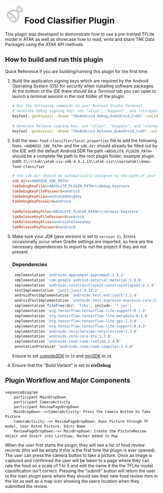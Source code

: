 # <img src="./app/src/main/res/drawable/ic_meat.png" height="64px"/>Food Classifier Plugin

This plugin was developed to demonstrate how to use a pre-trained TFLite model in ATAK as well as showcase how to read, write and share TAK Data Packages using the ATAK API methods. 

## How to build and run this plugin

Quick Reference if you are building/running this plugin for the first time.

1. Build the application signing keys which are required by the Android Operating System (OS) for security when installing software packages.
   At the bottom of the IDE there should be a *Terminal* tab you can open to launch a terminal session in the root folder of the plugin.

   ```sh
   # Run the following commands in your Android Studio Terminal
   # Generate Debug signing key: set "alias", "keypass", and "storepass" flag values as desired
   keytool -genkeypair -dname "CN=Android Debug,O=Android,C=US" -validity 9999 -keystore debug.keystore -alias androiddebugkey -keypass android -storepass android 

   # Generate Release signing key: set "alias", "keypass", and "storepass" flag values as desired
   keytool -genkeypair -dname "CN=Android Release,O=Android,C=US" -validity 9999 -keystore release.keystore -alias androidreleasekey -keypass android -storepass android 
   ```

2. Edit the `demo-food-classifier/local.properties` file to add the following lines.
   `<ANDROID_SDK_PATH>` and the `sdk.dir` should already be filled out by the IDE with the default Android SDK file path
   `<ABSOLUTE_PLUGIN_PATH>` should be a complete file path to the root plugin folder;
   example plugin path: `C\:\\tak\\atak-civ-sdk-4.5.1.13\\atak-civ\\learnatak\\demo-food-classifier`

   ```ini
   # the sdk.dir should be automatically assigned to the path of your Android Studio SDK 
   sdk.dir=<ANDROID_SDK_PATH>  
   takDebugKeyFile=<ABSOLUTE_PLUGIN_PATH>\\debug.keystore
   takDebugKeyFilePassword=android
   takDebugKeyAlias=androiddebugkey
   takDebugKeyPassword=android

   takReleaseKeyFile=<ABSOLUTE_PLUGIN_PATH>\\release.keystore
   takReleaseKeyFilePassword=android
   takReleaseKeyAlias=androidreleasekey
   takReleaseKeyPassword=android
   ```

3. Make sure your JDK (java version) is set to `version 11`.
   Errors occasionally occur when Gradle settings are imported, so here are the necessary dependencies to import to run the project if they are not present.
   ### Dependencies
   ```groovy
    implementation 'androidx.appcompat:appcompat:1.5.1'
    implementation 'com.google.android.material:material:1.6.0'
    implementation 'androidx.constraintlayout:constraintlayout:2.1.4'
    testImplementation 'junit:junit:4.13.2'
    androidTestImplementation 'androidx.test.ext:junit:1.1.4'
    androidTestImplementation 'androidx.test.espresso:espresso-core:3.5.0'
    implementation fileTree(dir: 'libs', include: '*.jar')
    implementation 'org.tensorflow:tensorflow-lite-support:0.1.0'
    implementation 'org.tensorflow:tensorflow-lite-metadata:0.1.0'
    implementation 'org.tensorflow:tensorflow-lite-gpu:2.3.0'
    implementation 'org.tensorflow:tensorflow-lite-support:0.4.3'
    implementation 'androidx.recyclerview:recyclerview:1.3.0'
    implementation 'androidx.core:core-ktx:1.7.0'
    implementation "androidx.room:room-runtime:2.4.0"
    annotationProcessor "androidx.room:room-compiler:2.4.0"
   ```
   Ensure to set [compileSDK](./app/build.gradle#L87) to `33` and [minSDK](./app/build.gradle#250) to `28`. 

4. Ensure that the "Build Variant" is set to **civDebug**



## Plugin Workflow and Major Components

```mermaid
sequenceDiagram
	participant MainDropDown
    participant CameraActivity
    participant ReviewPageDropDown
    MainDropDown-->>CameraActivity: Press the Camera Button to Take Picture
    CameraActivity-->> ReviewPageDropDown: Runs Picture through TF model, User Rates Picture, Edits Name
    ReviewPageDropDown-->> MainDropDown: Create the PictureReview object and Insert into ListView, Marker Added to Map
```
When the user first starts the plugin, they will see a list of food review records (this will be empty if this is the first time the plugin is ever opened). The user can press the camera button to take a picture. Once an image is captured and confirmed the user will be taken to a page where they can rate the food on a scale of 1 to 5 and edit the name if the the TFLite model classification isn't correct. Pressing the "submit" button will return the user to the main plugin pane where they should see their new food review item in the list as well as a map icon showing the users location when they submitted the review. 





